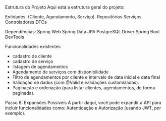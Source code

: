 Estrutura do Projeto
Aqui está a estrutura geral do projeto:

Entidades: (Cliente, Agendamento, Serviço).
Repositórios
Serviços
Controladores
DTOs

Dependências:
Spring Web
Spring Data JPA
PostgreSQL Driver
Spring Boot DevTools 

Funcionalidades existentes
- cadastro de cliente
- cadastro de serviço
- listagem de agendamentos
- Agendamento de serviços com disponibilidade
- Filtro de agendamentos por cliente e intervalo de data inicial e data final
- Validação de dados (com @Valid e validações customizadas).
- Paginação e ordenação (para listar clientes, agendamentos, de forma paginada).

Passo 8: Expansões Possíveis
A partir daqui, você pode expandir a API para incluir funcionalidades como:
Autenticação e Autorização (usando JWT, por exemplo).
